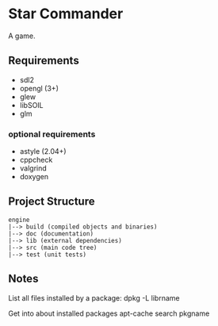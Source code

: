 # Star Commander #

A game.

## Requirements ##

* sdl2
* opengl (3+)
* glew
* libSOIL
* glm

### optional requirements ###

* astyle (2.04+)
* cppcheck
* valgrind
* doxygen

## Project Structure ##
```
engine
|--> build (compiled objects and binaries)
|--> doc (documentation)
|--> lib (external dependencies)
|--> src (main code tree)
|--> test (unit tests)
```

## Notes ##
List all files installed by a package:
dpkg -L librname

Get into about installed packages
apt-cache search pkgname
